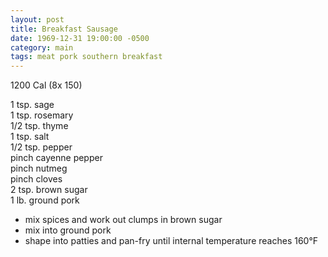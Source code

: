 ```yaml
---
layout: post
title: Breakfast Sausage
date: 1969-12-31 19:00:00 -0500
category: main
tags: meat pork southern breakfast
---
```

1200 Cal (8x 150)
  
1 tsp. sage  
1 tsp. rosemary  
1/2 tsp. thyme  
1 tsp. salt  
1/2 tsp. pepper  
pinch cayenne pepper  
pinch nutmeg  
pinch cloves  
2 tsp. brown sugar  
1 lb. ground pork  

* mix spices and work out clumps in brown sugar
* mix into ground pork
* shape into patties and pan-fry until internal temperature reaches 160°F
